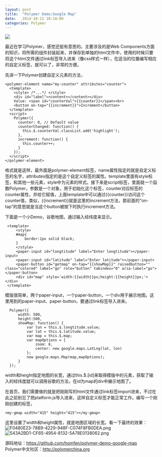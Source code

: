 ```yaml
---
layout: post
title:  "Polymer Demo:Google Map"
date:   2014-10-22 10:18:00
categories: Polymer
---
```


<img src="http://homfen.flynotions.com/typecho/usr/uploads/2014/10/3178265018.png"/>

最近在学习Polymer，感觉还挺有意思的。主要涉及的是Web Components方面的知识，将所需的组件封装起来，并保存到单独的html文件中，使用的时候只要将这个html文件通过link标签导入进来（像css样式一样），在适当的位置编写相应的自定义标签，就可以了，非常的方便。

先讲一下Polymer创建自定义元素的方法，

    <polymer-element name="my-counter" attributes="counter">
      <template>
        <style> /*...*/ </style>
        <div id="label"><content></content></div>
        Value: <span id="counterVal">{{counter}}</span><br>
        <button on-tap="{{increment}}">Increment</button>
      </template>
      <script>
        Polymer({
          counter: 0, // Default value
          counterChanged: function() {
            this.$.counterVal.classList.add('highlight');
          },
          increment: function() {
            this.counter++;
          }
        });
      </script>
    </polymer-element>

格式就是这样，最外面是polymer-element标签，name属性指定的就是自定义标签的名字，attributes指定的是这个自定义标签的属性。template里面有style标签，和其他一些元素，style中为元素的样式。接下来是script标签，里面就一个函数Polymer，参数是一个对象，用于初始化这个标签，counter对应标签的counter属性，并给它赋值，上面template中可以通过{{counter}}访问这个counter值，类似，{{increment}}就是这里的increment方法，那前面的“on-tap”的意思就是当这个button被按下时执行increment方法。

下面是一个小Demo，谷歌地图，通过输入经纬度来显示。

     <template>
         <style>
         #map{
             border:1px solid black;
         }
         </style>
         <paper-input id="longtitude" label="Enter longtitude"></paper-input>
         <paper-input id="latitude" label="Enter latitude"></paper-input>
         <paper-button id="getmap" on-tap="{{showMap}}" raisedbutton="" class="colored" label="go" role="button" tabindex="0" aria-label="go"></paper-button>
         <div id="map" style='width:{{width}}px;height:{{height}}px;'></div>
     </template>

模版很简单，两个paper-input，一个paper-button，一个div用于展示地图。这里用到的paper-input、paper-button，要通过link标签导入进来。

      Polymer({
          width: 500, 
          height:500,
          showMap: function() {
              var lon = this.$.longtitude.value;
              var lat = this.$.latitude.value;
              var map = this.$.map;
              var mapOptions = {
                  zoom: 8,
                  center: new google.maps.LatLng(lat, lon)
              };
              new google.maps.Map(map,mapOptions);
          }
      });

width和height指定地图的长宽，通过this.$.[id]来取得模版中的元素，获取了输入的经纬度就可以调用谷歌的方法，在id为map的div中展示地图了。

在首页，我们需要做的就是把刚刚写的html文件通过link标签import进来，不过在此之前别忘了把platform.js导入进来，这样自定义标签才能正常工作。编写一个刚刚创建的标签，

    <my-gmap width="415" height="415"></my-gmap>

这里设置了width和height属性，就是地图区域的长宽。看一下最终的效果：
![F0480E23-78B9-4229-948F-C074F8FB0DEA.png][2]
![543A2BD1-CF65-4954-8132-5A78E0138062.png][3]

源码地址：https://github.com/homfen/polymer-demo-google-map<br/>
Polymer中文社区：http://polymerchina.org


  [1]: http://homfen.flynotions.com/typecho/usr/uploads/2014/10/3178265018.png
  [2]: http://homfen.flynotions.com/typecho/usr/uploads/2014/10/1217217468.png
  [3]: http://homfen.flynotions.com/typecho/usr/uploads/2014/10/1757598925.png